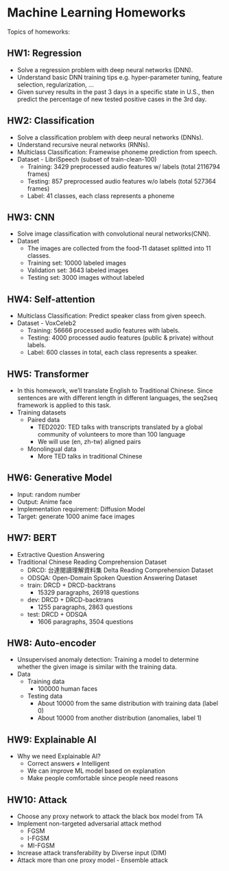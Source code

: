 # Machine Learning Homeworks

Topics of homeworks:
## HW1: Regression
* Solve a regression problem with deep neural networks (DNN).
* Understand basic DNN training tips e.g. hyper-parameter tuning, feature selection, regularization, ... 
* Given survey results in the past 3 days in a specific state in U.S., then predict the percentage of new tested positive cases in the 3rd day. 
## HW2: Classification
* Solve a classification problem with deep neural networks (DNNs).
* Understand recursive neural networks (RNNs).
* Multiclass Classification: Framewise phoneme prediction from speech.
* Dataset - LibriSpeech (subset of train-clean-100)
    * Training: 3429 preprocessed audio features w/ labels (total 2116794 frames)
    * Testing: 857 preprocessed audio features w/o labels (total 527364 frames)
    * Label: 41 classes, each class represents a phoneme
## HW3: CNN
* Solve image classification with convolutional neural networks(CNN).
* Dataset
    * The images are collected from the food-11 dataset splitted into 11 classes.
    * Training set: 10000 labeled images
    * Validation set: 3643 labeled images
    * Testing set: 3000 images without labeled
## HW4: Self-attention
* Multiclass Classification: Predict speaker class from given speech.
* Dataset - VoxCeleb2
    * Training: 56666 processed audio features with labels.
    * Testing: 4000 processed audio features (public & private) without labels.
    * Label: 600 classes in total, each class represents a speaker.
## HW5: Transformer
* In this homework, we’ll translate English to Traditional Chinese. Since sentences are with different length in different languages, the seq2seq framework is applied to this task.
* Training datasets
    * Paired data
        * TED2020: TED talks with transcripts translated by a global community of volunteers to more than 100 language
        * We will use (en, zh-tw) aligned pairs
    * Monolingual data
        * More TED talks in traditional Chinese
## HW6: Generative Model
* Input: random number
* Output: Anime face
* Implementation requirement: Diffusion Model
* Target: generate 1000 anime face images
## HW7: BERT
* Extractive Question Answering
* Traditional Chinese Reading Comprehension Dataset
    * DRCD: 台達閱讀理解資料集 Delta Reading Comprehension Dataset
    * ODSQA: Open-Domain Spoken Question Answering Dataset
    * train: DRCD + DRCD-backtrans
        * 15329 paragraphs, 26918 questions
    * dev: DRCD + DRCD-backtrans
        * 1255 paragraphs, 2863 questions
    * test: DRCD + ODSQA
        * 1606 paragraphs, 3504 questions
## HW8: Auto-encoder
* Unsupervised anomaly detection: Training a model to determine whether the given image is similar with the training data.
* Data
    * Training data
        * 100000 human faces
    * Testing data
        * About 10000 from the same distribution with training data (label 0)
        * About 10000 from another distribution (anomalies, label 1) 
## HW9: Explainable AI
* Why we need Explainable AI?
    * Correct answers ≠ Intelligent
    * We can improve ML model based on explanation
    * Make people comfortable since people need reasons 
## HW10: Attack
* Choose any proxy network to attack the black box model from TA
* Implement non-targeted adversarial attack method
    * FGSM
    * I-FGSM
    * MI-FGSM
* Increase attack transferability by Diverse input (DIM)
* Attack more than one proxy model - Ensemble attack
